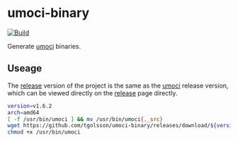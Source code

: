 # umoci-binary

[![Build](https://github.com/tgolsson/umoci-binary/actions/workflows/build.yml/badge.svg?branch=main)](https://github.com/tolsson/umoci-binary/actions/workflows/build.yml)

Generate [umoci](https://github.com/opencontainers/umoci) binaries.

## Useage

The [release](https://github.com/tgolsson/umoci-binary/releases) version of the project is the same as the [umoci](https://github.com/opencontainers/umoci/releases) release version, which can be viewed directly on the [ release](https://github.com/tgolsson/umoci-binary/releases) page directly.

```bash
version=v1.6.2
arch=amd64
[ -f /usr/bin/umoci ] && mv /usr/bin/umoci{,_src}
wget https://github.com/tgolsson/umoci-binary/releases/download/${version}/umoci-linux-${arch} -O /usr/bin/umoci
chmod +x /usr/bin/umoci
```
